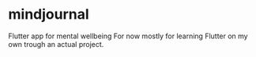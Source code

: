# mindjournal

Flutter app for mental wellbeing
For now mostly for learning Flutter on my own trough an actual project.
